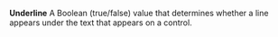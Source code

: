 **Underline** A Boolean (true/false) value that determines whether a line appears under the text that appears on a control.
